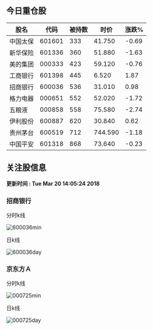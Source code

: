 
## 今日重仓股 

|股名|代码|被持数|时价|涨跌%|
|---|---|---|---|---|
|中国太保|601601|333|41.750|-0.69|
|新华保险|601336|360|51.880|-1.63|
|美的集团|000333|423|59.120|-0.76|
|工商银行|601398|445|6.520|1.87|
|招商银行|600036|536|31.010|0.98|
|格力电器|000651|552|52.020|-1.72|
|五粮液|000858|558|75.580|-2.74|
|伊利股份|600887|620|30.840|0.62|
|贵州茅台|600519|712|744.590|-1.18|
|中国平安|601318|868|73.640|-0.23|

## 关注股信息
**更新时间 : Tue Mar 20 14:05:24 2018**
### 招商银行 
分时k线

![600036min](http://image.sinajs.cn/newchart/min/n/sh600036.gif)

日k线

![600036day](http://image.sinajs.cn/newchart/daily/n/sh600036.gif)

### 京东方Ａ 
分时k线

![000725min](http://image.sinajs.cn/newchart/min/n/sz000725.gif)

日k线

![000725day](http://image.sinajs.cn/newchart/daily/n/sz000725.gif)
